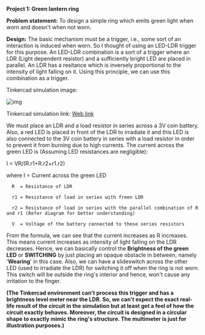 __Project 1: Green lantern ring__

__Problem statement:__
To design a simple ring which emits green light when worn and doesn't when not worn.

__Design:__
The basic mechanism must be a trigger, i.e., some sort of an interaction is induced when worn. So I thought of using an LED-LDR trigger for this purpose. An LED-LDR combination is a sort of a trigger where an LDR (Light dependent resistor) and a sufficiently bright LED are placed in parallel. An LDR has a resitance which is inversely proportional to the intensity of light falling on it. Using this principle, we can use this combination as a trigger. 

Tinkercad simulation image:

![img](https://github.com/Ruban-VP/Electronics-club-mini-task-3/blob/master/Brave%20Waasa-Hillar.png?raw=true)

Tinkercad simulation link: [Web link](https://www.tinkercad.com/things/g9umWpZAEXY-brave-waasa-hillar/editel?tenant=circuits?sharecode=LrNU6fSPrm9PLwGul8CrZp7oOIiafZzpptvUjarqxHY)

We must place an LDR and a load resistor in series across a 3V coin battery. Also, a red LED is placed in front of the LDR to irradiate it and this LED is also connected to the 3V coin battery in series with a load resistor in order to prevent it from burning due to high currents. The current across the green LED is (Assuming LED resistances are negligible):

I = VR/(R.r1+R.r2+r1.r2)

where I  = Current across the green LED

      R  = Resistance of LDR

      r1 = Resistance of load in series with freen LDR
       
      r2 = Resistance of load in series with the parallel combination of R and r1 (Refer diagram for better understanding) 
      
      V  = Voltage of the battery connected to these series resistors
        
From the formula, we can see that the current increases as R increases. This means current increases as intensity of light falling on the LDR decreases. Hence, we can basically control the __Brightness of the green LED__ or __SWITCHING__ by just placing an opaque obstacle in between, namely '__Wearing__' in this case. Also, we can have a slideswitch across the other LED (used to irradiate the LDR) for switching it off when the ring is not worn. This switch will be outside the ring's interior and hence, won't cause any irritation to the finger.

__(The Tinkercad environment can't process this trigger and has a brightness level meter near the LDR. So, we can't expect the exact real-life result of the circuit in the simulation but at least get a feel of how the circuit exactly behaves. Moreover, the circuit is designed in a circular shape to exactly mimic the ring's structure. The multimeter is just for illustration purposes.)__
